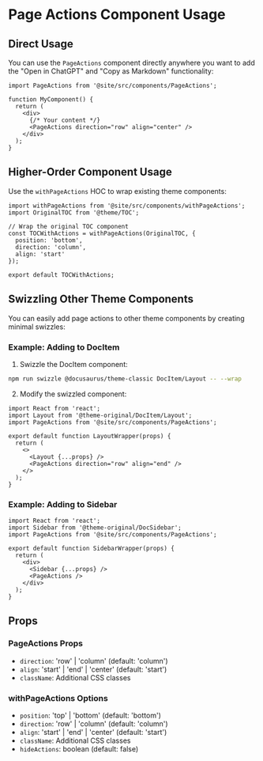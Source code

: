 # Page Actions Component Usage

## Direct Usage

You can use the `PageActions` component directly anywhere you want to add the "Open in ChatGPT" and "Copy as Markdown" functionality:

```tsx
import PageActions from '@site/src/components/PageActions';

function MyComponent() {
  return (
    <div>
      {/* Your content */}
      <PageActions direction="row" align="center" />
    </div>
  );
}
```

## Higher-Order Component Usage

Use the `withPageActions` HOC to wrap existing theme components:

```tsx
import withPageActions from '@site/src/components/withPageActions';
import OriginalTOC from '@theme/TOC';

// Wrap the original TOC component
const TOCWithActions = withPageActions(OriginalTOC, {
  position: 'bottom',
  direction: 'column',
  align: 'start'
});

export default TOCWithActions;
```

## Swizzling Other Theme Components

You can easily add page actions to other theme components by creating minimal swizzles:

### Example: Adding to DocItem

1. Swizzle the DocItem component:
```bash
npm run swizzle @docusaurus/theme-classic DocItem/Layout -- --wrap
```

2. Modify the swizzled component:
```tsx
import React from 'react';
import Layout from '@theme-original/DocItem/Layout';
import PageActions from '@site/src/components/PageActions';

export default function LayoutWrapper(props) {
  return (
    <>
      <Layout {...props} />
      <PageActions direction="row" align="end" />
    </>
  );
}
```

### Example: Adding to Sidebar

```tsx
import React from 'react';
import Sidebar from '@theme-original/DocSidebar';
import PageActions from '@site/src/components/PageActions';

export default function SidebarWrapper(props) {
  return (
    <div>
      <Sidebar {...props} />
      <PageActions />
    </div>
  );
}
```

## Props

### PageActions Props

- `direction`: 'row' | 'column' (default: 'column')
- `align`: 'start' | 'end' | 'center' (default: 'start')
- `className`: Additional CSS classes

### withPageActions Options

- `position`: 'top' | 'bottom' (default: 'bottom')
- `direction`: 'row' | 'column' (default: 'column')
- `align`: 'start' | 'end' | 'center' (default: 'start')
- `className`: Additional CSS classes
- `hideActions`: boolean (default: false)
